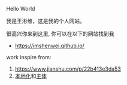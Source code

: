 <p>Hello World</p>
<p>我是王涁维，这是我的个人网站。 </p>
<p>很高兴你来到这里, 你可以在以下的网站找到我</p>

<ul>
   <li> <a href="https://imshenwei.github.io/">https://imshenwei.github.io/</a> </li>
     
</ul>

work inspire from:

1. <https://www.jianshu.com/p/22b413e3da53>
2. [本地化](https://github.com/ASouthernCat/responsive-portfolio-website)和[主体](https://github.com/bedimcode/responsive-portfolio-website-Alexa)
